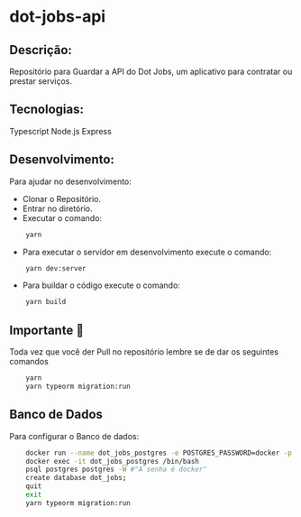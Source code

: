 # dot-jobs-api

## Descrição:
Repositório para Guardar a API do Dot Jobs, um aplicativo para contratar ou prestar serviços.

## Tecnologias:
Typescript
Node.js
Express

## Desenvolvimento:
Para ajudar no desenvolvimento:
- Clonar o Repositório.
- Entrar no diretório.
- Executar o comando:
```bash
    yarn
```

- Para executar o servidor em desenvolvimento execute o comando:
```bash
    yarn dev:server
```

- Para buildar o código execute o comando:
```bash
    yarn build
```

## Importante 🚩

Toda vez que você der Pull no repositório lembre se de dar os seguintes comandos
```bash
    yarn
    yarn typeorm migration:run
```

## Banco de Dados

Para configurar o Banco de dados:

```bash
    docker run --name dot_jobs_postgres -e POSTGRES_PASSWORD=docker -p 5433:5432 -d postgres
    docker exec -it dot_jobs_postgres /bin/bash
    psql postgres postgres -W #"A senha é docker"
    create database dot_jobs;
    quit
    exit
    yarn typeorm migration:run
```